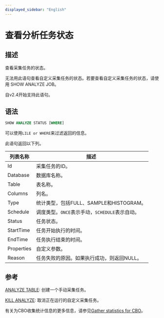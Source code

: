 ```yaml
---
displayed_sidebar: "English"
---
```


# 查看分析任务状态

## 描述

查看采集任务的状态。

无法用此语句查看自定义采集任务的状态。若要查看自定义采集任务的状态，请使用 SHOW ANALYZE JOB。

自v2.4开始支持此语句。

## 语法

```SQL
SHOW ANALYZE STATUS [WHERE]
```

可以使用`LILE or WHERE`来过滤返回的信息。

此语句返回以下列。

| **列表名称** | **描述**                                                    |
| ------------- | ------------------------------------------------------------ |
| Id            | 采集任务的ID。                                               |
| Database      | 数据库名称。                                                 |
| Table         | 表名称。                                                     |
| Columns       | 列名。                                                      |
| Type          | 统计类型，包括FULL、SAMPLE和HISTOGRAM。                       |
| Schedule      | 调度类型。`ONCE`表示手动，`SCHEDULE`表示自动。                 |
| Status        | 任务状态。                                                   |
| StartTime     | 任务开始执行的时间。                                          |
| EndTime       | 任务执行结束的时间。                                           |
| Properties    | 自定义参数。                                                  |
| Reason        | 任务失败的原因。如果执行成功，则返回NULL。                     |

## 参考

[ANALYZE TABLE](../data-definition/ANALYZE_TABLE.md): 创建一个手动采集任务。

[KILL ANALYZE](../data-definition/KILL_ANALYZE.md): 取消正在运行的自定义采集任务。

有关为CBO收集统计信息的更多信息，请参见[Gather statistics for CBO](../../../using_starrocks/Cost_based_optimizer.md)。